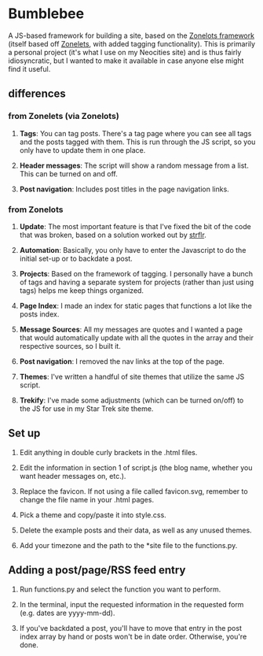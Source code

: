 # Bumblebee

A JS-based framework for building a site, based on the [Zonelots framework](https://codeberg.org/01bbl/Zonelots) (itself based off [Zonelets](https://zonelets.net/), with added tagging functionality). This is primarily a personal project (it's what I use on my Neocities site) and is thus fairly idiosyncratic, but I wanted to make it available in case anyone else might find it useful.

## differences

### from Zonelets (via Zonelots)

1. **Tags**: You can tag posts. There's a tag page where you can see all tags and the posts tagged with them. This is run through the JS script, so you only have to update them in one place.

2. **Header messages**: The script will show a random message from a list. This can be turned on and off.

3. **Post navigation**: Includes post titles in the page navigation links.

### from Zonelots

1. **Update**: The most important feature is that I've fixed the bit of the code that was broken, based on a solution worked out by [strflr](https://strflr.neocities.org/blog/posts/2024-03-24-Zonelots-Fix).

2. **Automation**: Basically, you only have to enter the Javascript to do the initial set-up or to backdate a post.

3. **Projects**: Based on the framework of tagging. I personally have a bunch of tags and having a separate system for projects (rather than just using tags) helps me keep things organized.

4. **Page Index**: I made an index for static pages that functions a lot like the posts index.

5. **Message Sources**: All my messages are quotes and I wanted a page that would automatically update with all the quotes in the array and their respective sources, so I built it.

5. **Post navigation**: I removed the nav links at the top of the page.

6. **Themes**: I've written a handful of site themes that utilize the same JS script.

7. **Trekify**: I've made some adjustments (which can be turned on/off) to the JS for use in my Star Trek site theme.

## Set up

1. Edit anything in double curly brackets in the .html files.

2. Edit the information in section 1 of script.js (the blog name, whether you want header messages on, etc.).

3. Replace the favicon. If not using a file called favicon.svg, remember to change the file name in your .html pages.

3. Pick a theme and copy/paste it into style.css.

4. Delete the example posts and their data, as well as any unused themes.

5. Add your timezone and the path to the *site file to the functions.py.

## Adding a post/page/RSS feed entry

1. Run functions.py and select the function you want to perform.

2. In the terminal, input the requested information in the requested form (e.g. dates are yyyy-mm-dd).

3. If you've backdated a post, you'll have to move that entry in the post index array by hand or posts won't be in date order. Otherwise, you're done.